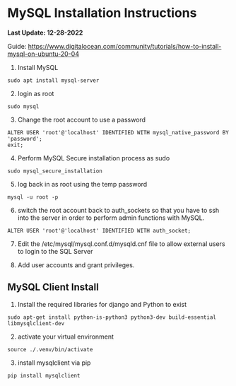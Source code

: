 # MySQL Installation Instructions
**Last Update: 12-28-2022**


Guide: https://www.digitalocean.com/community/tutorials/how-to-install-mysql-on-ubuntu-20-04

1. Install MySQL

```
sudo apt install mysql-server
```

2. login as root

```
sudo mysql
```

3. Change the root account to use a password

```
ALTER USER 'root'@'localhost' IDENTIFIED WITH mysql_native_password BY 'password';
exit;
```

4. Perform MySQL Secure installation process as sudo

```
sudo mysql_secure_installation
```

5. log back in as root using the temp password

```
mysql -u root -p
```

6. switch the root account back to auth_sockets so that you have to ssh into the server in order to perform admin functions with MySQL.

```
ALTER USER 'root'@'localhost' IDENTIFIED WITH auth_socket;
```

7. Edit the /etc/mysql/mysql.conf.d/mysqld.cnf file to allow external users to login to the SQL Server

8. Add user accounts and grant privileges.

## MySQL Client Install

1. Install the required libraries for django and Python to exist

```
sudo apt-get install python-is-python3 python3-dev build-essential libmysqlclient-dev
```

2. activate your virtual environment

```
source ./.venv/bin/activate
```

3. install mysqlclient via pip
```
pip install mysqlclient
```